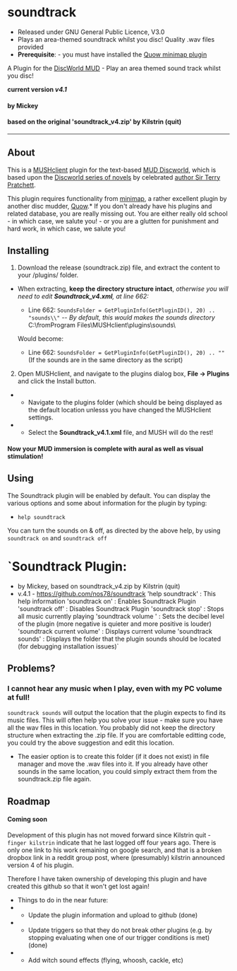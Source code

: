 # **soundtrack**
 * Released under GNU General Public Licence, V3.0 
 * Plays an area-themed soundtrack whilst you disc! Quality .wav files provided
 * **Prerequisite**: - you must have installed the [Quow minimap plugin](https://quow.co.uk/minimap.php)
 
A Plugin for the [DiscWorld MUD](http://discworld.starturtle.net/lpc/) - Play an area themed sound track whilst you disc!

**current version *v4.1***

#### by Mickey
#### based on the original 'soundtrack_v4.zip' by Kilstrin (quit)
---

## About
This is a [MUSHclient](http://www.gammon.com.au/mushclient/) plugin for the text-based [MUD Discworld](http://discworld.starturtle.net/lpc/), which is based upon the [Discworld series of novels](https://www.terrypratchettbooks.com/about-sir-terry) by celebrated [author Sir Terry Pratchett](https://www.terrypratchettbooks.com/book-series/discworld/).

This plugin requires functionality from [minimap](https://quow.co.uk/minimap.php), a rather excellent plugin by another disc mudder, [Quow](https://quow.co.uk/).* If you don't already have his plugins and related database, you are really missing out. You are either really old school - in which case, we salute you! - or you are a glutten for punishment and hard work, in which case, we salute you!

## Installing

1. Download the release (soundtrack.zip) file, and extract the content to your /plugins/ folder.
- When extracting, **keep the directory structure intact**, *otherwise you will need to edit **Soundtrack_v4.xml**, at line 662:*
  - Line 662: `SoundsFolder = GetPluginInfo(GetPluginID(), 20) .. "sounds\\"`
-- *By default, this would makes the sounds directory* C:\fromProgram Files\MUSHclient\plugins\sounds\

  Would become:
  - Line 662: `SoundsFolder = GetPluginInfo(GetPluginID(), 20) .. ""` (If the sounds are in the same directory as the script)

2. Open MUSHclient, and navigate to the plugins dialog box, **File -> Plugins** and click the Install button.
- - Navigate to the plugins folder (which should be being displayed as the default location unlesss you have changed the MUSHclient settings.
- - Select the **Soundtrack_v4.1.xml** file, and MUSH will do the rest!

#### Now your MUD immersion is complete with aural as well as visual stimulation!

## Using

The Soundtrack plugin will be enabled by default. You can display the various options and some about information for the plugin by typing:
- `help soundtrack`

You can turn the sounds on & off, as directed by the above help, by using `soundtrack on` and `soundtrack off`

`Soundtrack Plugin:
==================
 * by Mickey, based on soundtrack_v4.zip by Kilstrin (quit)
 * v.4.1 - https://github.com/nos78/soundtrack
'help soundtrack'            :  This help information
'soundtrack on'              :  Enables Soundtrack Plugin
'soundtrack off'             :  Disables Soundtrack Plugin
'soundtrack stop'            :  Stops all music currently playing
'soundtrack volume <x>'      :  Sets the decibel level of the plugin (more negative is quieter and more positive is louder)
'soundtrack current volume'  :  Displays current volume
'soundtrack sounds'          :  Displays the folder that the plugin sounds should be located (for debugging installation issues)`

## Problems?
### I cannot hear any music when I play, even with my PC volume at full!
`soundtrack sounds` will output the location that the plugin expects to find its music files. This will often help you solve your issue - make sure you have all the wav files in this location. You probably did not keep the directory structure when extracting the .zip file. If you are comfortable editting code, you could try the above suggestion and edit this location.
* The easier option is to create this folder (if it does not exist) in file manager and move the .wav files into it. If you already have other sounds in the same location, you could simply extract them from the soundtrack.zip file again.
 
## Roadmap
 #### Coming soon
 Development of this plugin has not moved forward since Kilstrin quit - `finger kilstrin` indicate that he last logged off four years ago. There is only one link to his work remaining on google search, and that is a broken dropbox link in a reddit group post, where (presumably) kilstrin announced version 4 of his plugin.
 
 Therefore I have taken ownership of developing this plugin and have created this github so that it won't get lost again!
 
 - Things to do in the near future:
 - - Update the plugin information and upload to github (done)
 - - Update triggers so that they do not break other plugins (e.g. by stopping evaluating when one of our trigger conditions is met) (done)
 - - Add witch sound effects (flying, whoosh, cackle, etc)
